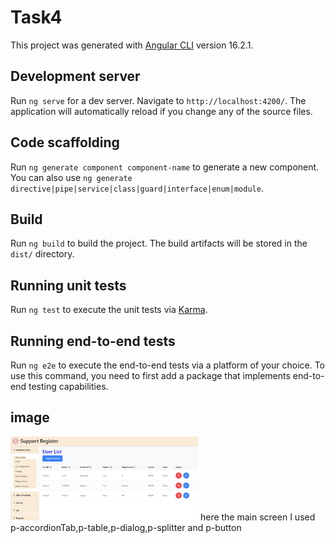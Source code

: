 # Task4

This project was generated with [Angular CLI](https://github.com/angular/angular-cli) version 16.2.1.

## Development server

Run `ng serve` for a dev server. Navigate to `http://localhost:4200/`. The application will automatically reload if you change any of the source files.

## Code scaffolding

Run `ng generate component component-name` to generate a new component. You can also use `ng generate directive|pipe|service|class|guard|interface|enum|module`.

## Build

Run `ng build` to build the project. The build artifacts will be stored in the `dist/` directory.

## Running unit tests

Run `ng test` to execute the unit tests via [Karma](https://karma-runner.github.io).

## Running end-to-end tests

Run `ng e2e` to execute the end-to-end tests via a platform of your choice. To use this command, you need to first add a package that implements end-to-end testing capabilities.

## image 
<img
  src="https://github.com/Alezz90/AngularPrimeNG/blob/main/Main.png"
  alt="main page"
  title="main page"
  style="display: inline-block; margin: 0 auto; max-width: 300px">
here the main screen I used p-accordionTab,p-table,p-dialog,p-splitter and p-button


